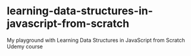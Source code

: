 # learning-data-structures-in-javascript-from-scratch
My playground with Learning Data Structures in JavaScript from Scratch Udemy course
